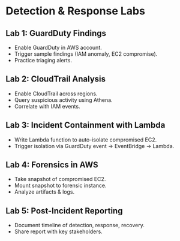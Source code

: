 # Detection & Response Labs

## Lab 1: GuardDuty Findings
- Enable GuardDuty in AWS account.
- Trigger sample findings (IAM anomaly, EC2 compromise).
- Practice triaging alerts.

## Lab 2: CloudTrail Analysis
- Enable CloudTrail across regions.
- Query suspicious activity using Athena.
- Correlate with IAM events.

## Lab 3: Incident Containment with Lambda
- Write Lambda function to auto-isolate compromised EC2.
- Trigger isolation via GuardDuty event → EventBridge → Lambda.

## Lab 4: Forensics in AWS
- Take snapshot of compromised EC2.
- Mount snapshot to forensic instance.
- Analyze artifacts & logs.

## Lab 5: Post-Incident Reporting
- Document timeline of detection, response, recovery.
- Share report with key stakeholders.
